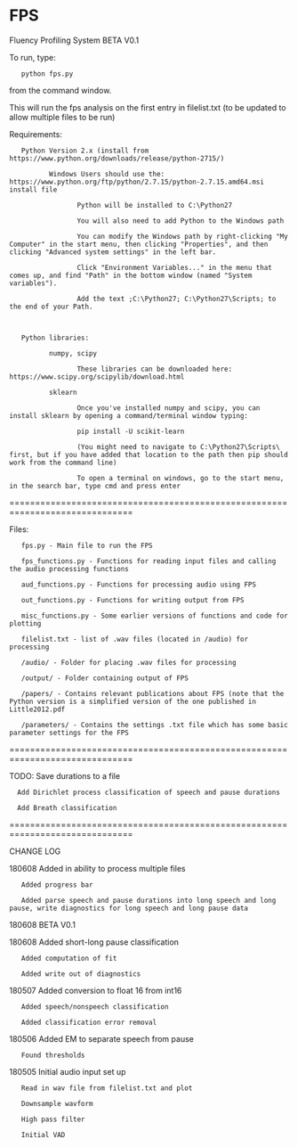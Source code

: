 # FPS
Fluency Profiling System BETA V0.1

To run, type:

       python fps.py
       
from the command window.

This will run the fps analysis on the first entry in filelist.txt (to be updated to allow multiple files to be run)

Requirements:

       Python Version 2.x (install from https://www.python.org/downloads/release/python-2715/)
              
              Windows Users should use the: https://www.python.org/ftp/python/2.7.15/python-2.7.15.amd64.msi install file
              
                     Python will be installed to C:\Python27
              
                     You will also need to add Python to the Windows path
                     
                     You can modify the Windows path by right-clicking "My Computer" in the start menu, then clicking "Properties", and then clicking "Advanced system settings" in the left bar. 
                     
                     Click "Environment Variables..." in the menu that comes up, and find "Path" in the bottom window (named "System variables"). 
                     
                     Add the text ;C:\Python27; C:\Python27\Scripts; to the end of your Path. 
                     
                     
       
       Python libraries:
       
              numpy, scipy
              
                     These libraries can be downloaded here: https://www.scipy.org/scipylib/download.html
              
              sklearn
              
                     Once you've installed numpy and scipy, you can install sklearn by opening a command/terminal window typing:
                     
                     pip install -U scikit-learn
                     
                     (You might need to navigate to C:\Python27\Scripts\ first, but if you have added that location to the path then pip should work from the command line)
                     
                     To open a terminal on windows, go to the start menu, in the search bar, type cmd and press enter
                     
        
==============================================================================


Files:

       fps.py - Main file to run the FPS 
       
       fps_functions.py - Functions for reading input files and calling the audio processing functions
       
       aud_functions.py - Functions for processing audio using FPS
       
       out_functions.py - Functions for writing output from FPS
       
       misc_functions.py - Some earlier versions of functions and code for plotting 
       
       filelist.txt - list of .wav files (located in /audio) for processing
            
       /audio/ - Folder for placing .wav files for processing
       
       /output/ - Folder containing output of FPS
       
       /papers/ - Contains relevant publications about FPS (note that the Python version is a simplified version of the one published in Little2012.pdf
       
       /parameters/ - Contains the settings .txt file which has some basic parameter settings for the FPS
==============================================================================

TODO: Save durations to a file 

      Add Dirichlet process classification of speech and pause durations
      
      Add Breath classification
      
==============================================================================

CHANGE LOG

180608 Added in ability to process multiple files
    
       Added progress bar
       
       Added parse speech and pause durations into long speech and long pause, write diagnostics for long speech and long pause data

180608 BETA V0.1

180608 Added short-long pause classification
       
       Added computation of fit 
       
       Added write out of diagnostics

180507 Added conversion to float 16 from int16

       Added speech/nonspeech classification
       
       Added classification error removal

180506 Added EM to separate speech from pause
       
       Found thresholds

180505 Initial audio input set up
       
       Read in wav file from filelist.txt and plot
       
       Downsample wavform
       
       High pass filter
       
       Initial VAD
